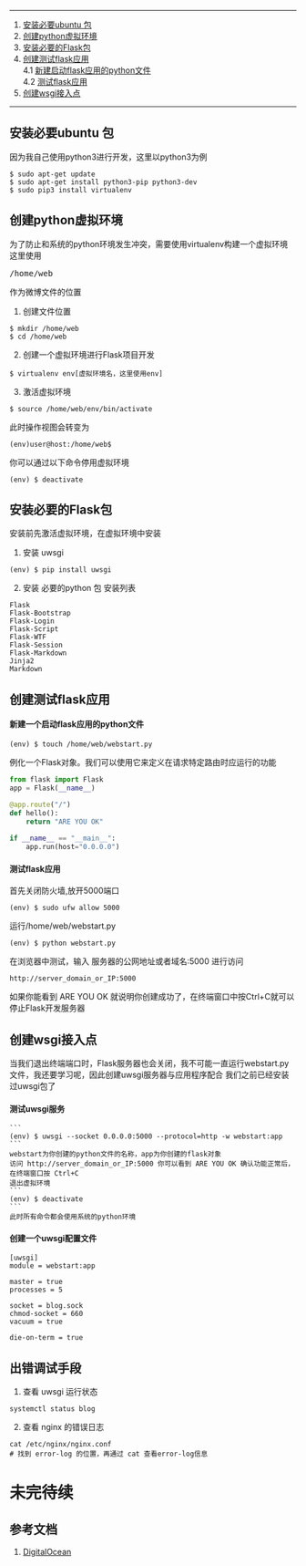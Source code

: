 *****
1. [安装必要ubuntu 包](#安装必要ubuntu+包)
2. [创建python虚拟环境](#创建python虚拟环境)
3. [安装必要的Flask包](#安装必要的Flask包)
4. [创建测试flask应用](#创建测试flask应用)  
    4.1 [新建启动flask应用的python文件](#新建一个启动flask应用的python文件)  
    4.2 [测试flask应用](#测试flask应用)  
5. [创建wsgi接入点](#创建wsgi接入点)
*****
## 安装必要ubuntu 包
因为我自己使用python3进行开发，这里以python3为例
```
$ sudo apt-get update
$ sudo apt-get install python3-pip python3-dev
$ sudo pip3 install virtualenv
```
## 创建python虚拟环境
为了防止和系统的python环境发生冲突，需要使用virtualenv构建一个虚拟环境
这里使用<pre>/home/web</pre> 作为微博文件的位置
1. 创建文件位置
```
$ mkdir /home/web
$ cd /home/web
```
2. 创建一个虚拟环境进行Flask项目开发
```
$ virtualenv env[虚拟环境名，这里使用env]
```
3. 激活虚拟环境
```
$ source /home/web/env/bin/activate
```
此时操作视图会转变为
```
(env)user@host:/home/web$
```
你可以通过以下命令停用虚拟环境
```
(env) $ deactivate
```
## 安装必要的Flask包
安装前先激活虚拟环境，在虚拟环境中安装
1. 安装 uwsgi
```
(env) $ pip install uwsgi
```
2. 安装 必要的python 包
安装列表
```
Flask
Flask-Bootstrap
Flask-Login
Flask-Script
Flask-WTF
Flask-Session
Flask-Markdown
Jinja2
Markdown
```
## 创建测试flask应用
#### 新建一个启动flask应用的python文件
```
(env) $ touch /home/web/webstart.py
```
例化一个Flask对象。我们可以使用它来定义在请求特定路由时应运行的功能
```python
from flask import Flask
app = Flask(__name__)

@app.route("/")
def hello():
    return "ARE YOU OK"
    
if __name__ == "__main__":
    app.run(host="0.0.0.0")
```
#### 测试flask应用
首先关闭防火墙,放开5000端口
```
(env) $ sudo ufw allow 5000
```
运行/home/web/webstart.py
```
(env) $ python webstart.py
```
在浏览器中测试，输入 服务器的公网地址或者域名:5000 进行访问
```
http://server_domain_or_IP:5000
```
如果你能看到 ARE YOU OK 就说明你创建成功了，在终端窗口中按Ctrl+C就可以停止Flask开发服务器
## 创建wsgi接入点
当我们退出终端端口时，Flask服务器也会关闭，我不可能一直运行webstart.py文件，我还要学习呢，因此创建uwsgi服务器与应用程序配合
我们之前已经安装过uwsgi包了
#### 测试uwsgi服务
    ```
    (env) $ uwsgi --socket 0.0.0.0:5000 --protocol=http -w webstart:app
    ```
    webstart为你创建的python文件的名称，app为你创建的flask对象
    访问 http://server_domain_or_IP:5000 你可以看到 ARE YOU OK 确认功能正常后，在终端窗口按 Ctrl+C
    退出虚拟环境
    ```
    (env) $ deactivate
    ```
    此时所有命令都会使用系统的python环境
#### 创建一个uwsgi配置文件
   ```
   [uwsgi]
   module = webstart:app
   
   master = true
   processes = 5
   
   socket = blog.sock
   chmod-socket = 660
   vacuum = true
   
   die-on-term = true
   ```
## 出错调试手段
   1. 查看 uwsgi 运行状态
   ```
   systemctl status blog
   ```
   2. 查看 nginx 的错误日志
   ```
   cat /etc/nginx/nginx.conf
   # 找到 error-log 的位置，再通过 cat 查看error-log信息
   ```
# 未完待续



## 参考文档
1. [DigitalOcean](https://www.digitalocean.com/community/tutorials/how-to-serve-flask-applications-with-uwsgi-and-nginx-on-ubuntu-16-04)
